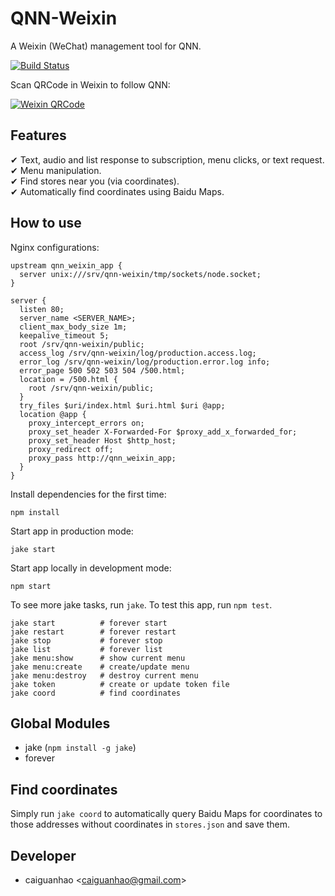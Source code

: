 QNN-Weixin
==========

A Weixin (WeChat) management tool for QNN.

[![Build Status](https://travis-ci.org/qnn/qnn-weixin.png?branch=master)](https://travis-ci.org/qnn/qnn-weixin)

Scan QRCode in Weixin to follow QNN:

[![Weixin QRCode](https://raw.github.com/qnn/qnn-weixin/master/public/images/weixin_qrcode.png)](http://weixin.qq.com/r/rnUvN2PEYj4drSdU9yC8)

Features
--------

✔ Text, audio and list response to subscription, menu clicks, or text request.  
✔ Menu manipulation.  
✔ Find stores near you (via coordinates).  
✔ Automatically find coordinates using Baidu Maps.

How to use
----------

Nginx configurations:

    upstream qnn_weixin_app {
      server unix:///srv/qnn-weixin/tmp/sockets/node.socket;
    }
    
    server {
      listen 80;
      server_name <SERVER_NAME>;
      client_max_body_size 1m;
      keepalive_timeout 5;
      root /srv/qnn-weixin/public;
      access_log /srv/qnn-weixin/log/production.access.log;
      error_log /srv/qnn-weixin/log/production.error.log info;
      error_page 500 502 503 504 /500.html;
      location = /500.html {
        root /srv/qnn-weixin/public;
      }
      try_files $uri/index.html $uri.html $uri @app;
      location @app {
        proxy_intercept_errors on;
        proxy_set_header X-Forwarded-For $proxy_add_x_forwarded_for;
        proxy_set_header Host $http_host;
        proxy_redirect off;
        proxy_pass http://qnn_weixin_app;
      }
    }

Install dependencies for the first time:

    npm install

Start app in production mode:

    jake start

Start app locally in development mode:

    npm start

To see more jake tasks, run ``jake``. To test this app, run ``npm test``.

    jake start          # forever start  
    jake restart        # forever restart  
    jake stop           # forever stop  
    jake list           # forever list  
    jake menu:show      # show current menu  
    jake menu:create    # create/update menu  
    jake menu:destroy   # destroy current menu  
    jake token          # create or update token file  
    jake coord          # find coordinates  

Global Modules
--------------

* jake (``npm install -g jake``)
* forever

Find coordinates
----------------

Simply run ``jake coord`` to automatically query Baidu Maps for coordinates to those addresses without coordinates in ``stores.json`` and save them.

Developer
---------

* caiguanhao &lt;caiguanhao@gmail.com&gt;
